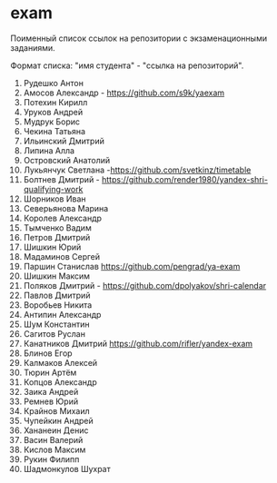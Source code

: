 exam
====

Поименный список ссылок на репозитории с экзаменационными заданиями. 

Формат списка: "имя студента" - "ссылка на репозиторий".


1. Рудешко Антон
1. Амосов Александр - https://github.com/s9k/yaexam
1. Потехин Кирилл
1. Уруков Андрей
1. Мудрук Борис
1. Чекина Татьяна
1. Ильинский Дмитрий
1. Липина Алла
1. Островский Анатолий
1. Лукьянчук Светлана -https://github.com/svetkinz/timetable
1. Болтнев Дмитрий - https://github.com/render1980/yandex-shri-qualifying-work
1. Шорников Иван
1. Северьянова Марина
1. Королев Александр
1. Тымченко Вадим
1. Петров Дмитрий
1. Шишкин Юрий
1. Мадаминов Сергей
1. Паршин Станислав https://github.com/pengrad/ya-exam
1. Шишкин Максим
1. Поляков Дмитрий - https://github.com/dpolyakov/shri-calendar
1. Павлов Дмитрий
1. Воробьев Никита
1. Антипин Александр
1. Шум Константин
1. Сагитов Руслан
1. Канатников Дмитрий https://github.com/rifler/yandex-exam
1. Блинов Егор
1. Калмаков Алексей
1. Тюрин Артём
1. Копцов Александр
1. Заика Андрей
1. Ремнев Юрий
1. Крайнов Михаил
1. Чупейкин Андрей
1. Хананеин Денис
1. Васин Валерий
1. Кислов Максим
1. Рукин Филипп
1. Шадмонкулов Шухрат